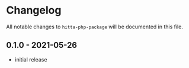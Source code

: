 # Changelog

All notable changes to `hitta-php-package` will be documented in this file.

## 0.1.0 - 2021-05-26

- initial release
